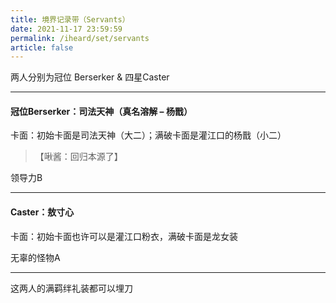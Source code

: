 ```yaml
---
title: 境界记录带（Servants）
date: 2021-11-17 23:59:59
permalink: /iheard/set/servants
article: false
---
```


两人分别为冠位 Berserker & 四星Caster

---

#### 冠位Berserker：司法天神（真名溶解 – 杨戬）

卡面：初始卡面是司法天神（大二）；满破卡面是灌江口的杨戬（小二）

> 【啾酱：回归本源了】

领导力B

---

#### Caster：敖寸心

卡面：初始卡面也许可以是灌江口粉衣，满破卡面是龙女装

无辜的怪物A

---

这两人的满羁绊礼装都可以埋刀
